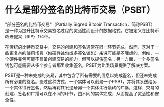 # 什么是部分签名的比特币交易（PSBT）

"部分签名的比特币交易"（Partially Signed Bitcoin Transaction，简称PSBT）是一种为提升比特币交易签名过程的灵活性而设计的数据格式。它被定义在比特币改进提案（BIP）174中。

在传统的比特币交易中，交易的创建和签名通常在同一环节完成。然而，这对于一些更复杂的使用场景（如硬件钱包或多签名钱包）来说可能是不理想的。例如，一个硬件钱包可能不具备创建交易的能力，但可以提供签名；另一方面，一个多签名钱包可能需要从多个参与者那里收集签名。PSBT为此类场景提供了解决方案。

PSBT是一种未完成的交易，其中包含了所有需要的信息以完成签名，但还未完成所有必要的签名。通过这种方式，一个实体可以创建一个PSBT，并将其发送给另一个实体进行签名，然后再将其发送给另一个实体进行最终的广播。这样，交易的创建、签名和广播可以在不同的环节，由不同的实体完成，从而提高了灵活性和安全性。
